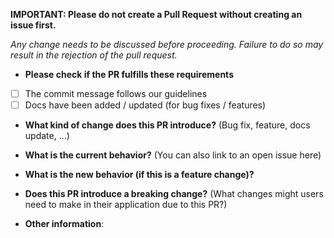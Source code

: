 **IMPORTANT: Please do not create a Pull Request without creating an issue first.**

*Any change needs to be discussed before proceeding. Failure to do so may result in the rejection of the pull request.*

* **Please check if the PR fulfills these requirements**
- [ ] The commit message follows our guidelines
- [ ] Docs have been added / updated (for bug fixes / features)

* **What kind of change does this PR introduce?** (Bug fix, feature, docs update, ...)

* **What is the current behavior?** (You can also link to an open issue here)

* **What is the new behavior (if this is a feature change)?**

* **Does this PR introduce a breaking change?** (What changes might users need to make in their application due to this PR?)

* **Other information**: